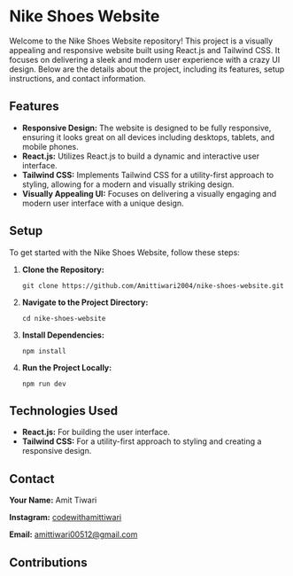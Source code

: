 
  <h1>Nike Shoes Website</h1>

  <p>Welcome to the Nike Shoes Website repository! This project is a visually appealing and responsive website built using React.js and Tailwind CSS. It focuses on delivering a sleek and modern user experience with a crazy UI design. Below are the details about the project, including its features, setup instructions, and contact information.</p>
    <h2>Features</h2>
    <ul>
        <li><strong>Responsive Design:</strong> The website is designed to be fully responsive, ensuring it looks great on all devices including desktops, tablets, and mobile phones.</li>
        <li><strong>React.js:</strong> Utilizes React.js to build a dynamic and interactive user interface.</li>
        <li><strong>Tailwind CSS:</strong> Implements Tailwind CSS for a utility-first approach to styling, allowing for a modern and visually striking design.</li>
        <li><strong>Visually Appealing UI:</strong> Focuses on delivering a visually engaging and modern user interface with a unique design.</li>
    </ul>
    <h2>Setup</h2>
    <p>To get started with the Nike Shoes Website, follow these steps:</p>
    <ol>
        <li><strong>Clone the Repository:</strong>
            <pre><code>git clone https://github.com/Amittiwari2004/nike-shoes-website.git</code></pre>
        </li>
        <li><strong>Navigate to the Project Directory:</strong>
            <pre><code>cd nike-shoes-website</code></pre>
        </li>
        <li><strong>Install Dependencies:</strong>
            <pre><code>npm install</code></pre>
        </li>
        <li><strong>Run the Project Locally:</strong>
            <pre><code>npm run dev</code></pre>
        </li>
    </ol>

  <h2>Technologies Used</h2>
   <ul>
        <li><strong>React.js:</strong> For building the user interface.</li>
        <li><strong>Tailwind CSS:</strong> For a utility-first approach to styling and creating a responsive design.</li>
    </ul>

  <h2>Contact</h2>
   <p><strong>Your Name:</strong> Amit Tiwari</p>
    <p><strong>Instagram:</strong> <a href="https://instagram.com/codewithamittiwari" target="_blank">codewithamittiwari</a></p>
    <p><strong>Email:</strong> <a href="mailto:amittiwari00512@gmail.com">amittiwari00512@gmail.com</a></p>
    <h2>Contributions</h2>


